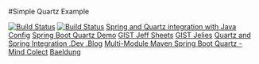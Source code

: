 #Simple Quartz Example

[![Build Status](https://travis-ci.org/leandrocgsi/simple-quartz-example.svg?branch=master)](https://travis-ci.org/leandrocgsi/simple-quartz-example)
[![Build Status](https://circleci.com/gh/leandrocgsi/simple-quartz-example.svg?&style=shield)](https://circleci.com/gh/leandrocgsi/simple-quartz-example/)
[Spring and Quartz integration with Java Config](http://stackoverflow.com/questions/31764078/spring-and-quartz-integration-with-java-config)
[Spring Boot Quartz Demo](https://github.com/davidkiss/spring-boot-quartz-demo)
[GIST Jeff Sheets](https://gist.github.com/jeffsheets/5862630)
[GIST Jelies](https://gist.github.com/jelies/5085593)
[Quartz and Spring Integration .Dev .Blog](http://techo-ecco.com/blog/quartz-and-spring-integration/)
[Multi-Module Maven Spring Boot Quartz - Mind Colect](https://mindcollect.wordpress.com/tag/spring/)
[Baeldung](https://github.com/eugenp/tutorials/tree/master/spring-quartz)
